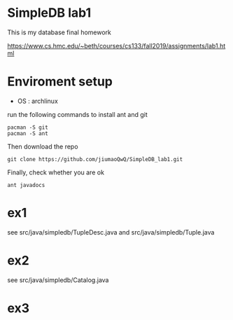 # SimpleDB lab1

This is my database final homework

https://www.cs.hmc.edu/~beth/courses/cs133/fall2019/assignments/lab1.html

# Enviroment setup

- OS : archlinux

run the following commands to install ant and git
~~~
pacman -S git
pacman -S ant
~~~

Then download the repo
~~~
git clone https://github.com/jiumaoQwQ/SimpleDB_lab1.git
~~~

Finally, check whether you are ok
~~~
ant javadocs
~~~

# ex1
see src/java/simpledb/TupleDesc.java and src/java/simpledb/Tuple.java
# ex2
see src/java/simpledb/Catalog.java
# ex3
